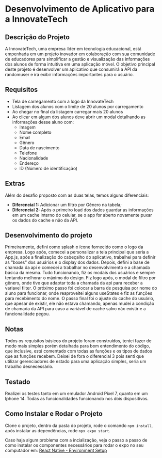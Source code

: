# Desenvolvimento de Aplicativo para a InnovateTech

## Descrição do Projeto

A InnovateTech, uma empresa líder em tecnologia educacional, está empenhada em um projeto inovador em colaboração com sua comunidade de educadores para simplificar a gestão e visualização das informações dos alunos de forma intuitiva em uma aplicação móvel. O objetivo principal deste projeto é desenvolver um aplicativo que consumirá a API da randomuser e irá exibir informações importantes para o usuário.

## Requisitos

- Tela de carregamento com a logo da InnovateTech
- Listagem dos alunos com o limite de 20 alunos por carregamento
- Ao chegar no final da listagem carregar mais 20 alunos
- Ao clicar em algum dos alunos deve abrir um modal detalhando as informações desse aluno com:
  - Imagem
  - Nome completo
  - Email
  - Gênero
  - Data de nascimento
  - Telefone
  - Nacionalidade
  - Endereço
  - ID (Número de identificação)

## Extras

Além do desafio proposto com as duas telas, temos alguns diferenciais:

- **Diferencial 1:** Adicionar um filtro por Gênero na tabela;
- **Diferencial 2:** Após o primeiro load dos dados guardar as informações em um cache interno do celular, se o app for aberto novamente puxar os dados do cache e não da API.

## Desenvolvimento do projeto

Primeiramente, defini como splash o ícone fornecido como o logo da empresa. Logo após, comecei a personalizar a tela principal que seria a App.js, após a finalização do cabeçalho do aplicativo, trabalhei para definir as "boxes" dos usuários e o display dos dados. Depois, defini a base de chamada da api e comecei a trabalhar no desenvolvimento e a chamada básica da mesma.
Tudo funcionando, fiz os modais dos usuários e sempre tentando melhorar o máximo do design. Fiz logo após, o modal de filtro por gênero, onde tive que adaptar toda a chamada da api para receber a variavel filter. O próximo passo foi colocar a barra de pesquisa por nome do aluno para funcionar, onde reaproveitei alguns useStates e fiz as funções para recebimento do nome.
O passo final foi o ajuste do cache do usuário, que apesar de existir, ele não estava chamando, apenas mudei a condição de chamada da API para caso a variável de cache salvo não existir e a funcionalidade pegou.

## Notas

Todos os requisitos básicos do projeto foram construídos, tentei fazer de modo mais simples porém detalhada para bom entendimento do código, que inclusive, está comentado com todas as funções e os tipos de dados que as funções recebem.
Deixei de fora o diferencial 3 pois senti que utilizar gerenciadores de estado para uma aplicação simples, seria um trabalho desnecessário.

## Testado

Realizei os testes tanto em um emulador Android Pixel 7, quanto em um Iphone 14. Todas as funcionalidades funcionando nos dois dispositivos.

## Como Instalar e Rodar o Projeto

Clone o projeto, dentro da pasta do projeto, rode o comando `npm install`, após instalar as dependências, rode `npx expo start`.

Caso haja algum problema com a incialização, veja o passo a passo de como instalar os componentes necessários para rodar o expo no seu computador em: [React Native - Environment Setup](https://reactnative.dev/docs/environment-setup)
